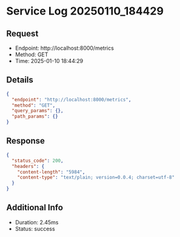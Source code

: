 # Service Log 20250110_184429

## Request
- Endpoint: http://localhost:8000/metrics
- Method: GET
- Time: 2025-01-10 18:44:29

## Details
```json
{
  "endpoint": "http://localhost:8000/metrics",
  "method": "GET",
  "query_params": {},
  "path_params": {}
}
```

## Response
```json
{
  "status_code": 200,
  "headers": {
    "content-length": "5984",
    "content-type": "text/plain; version=0.0.4; charset=utf-8"
  }
}
```

## Additional Info
- Duration: 2.45ms
- Status: success
